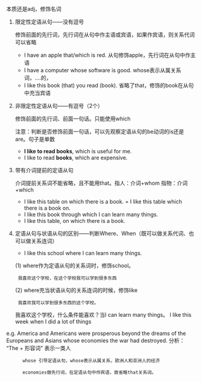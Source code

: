 本质还是adj，修饰名词

1. 限定性定语从句——没有逗号

    修饰前面的先行词，先行词在从句中作主语或宾语，如果作宾语，则关系代词可以省略

    - I have an apple that/which is red. 从句修饰apple，先行词在从句中作主语
    - I have a computer whose software is good. whose表示从属关系词，....的，
    - I like this book (that) you read (book). 省略了that，修饰的book在从句中充当宾语

2. 非限定性定语从句——有逗号（2个）

    修饰前面的先行词、前面一句话。只能使用which

    注意：判断是否修饰前面一句话，可以先观察定语从句的be动词的is还是are。句子是单数
   - **I like to read books**, which is useful for me.
   - I like to read **books**, which are expensive.

3. 带有介词提前的定语从句

    介词提前关系词不能省略，且不能用that。指人：介词+whom 指物：介词+which
   - I like this table on which there is a book. = I like this table which there is a book on.
   - I like this book through which I can learn many things.
   - I like this table, on which there is a book.

4. 定语从句与状语从句的区别——判断Where、When（既可以做关系代词、也可以做关系连词）
   - I like this school where I can learn many things.

    (1)  where作为定语从句的关系词时，修饰school。

        我喜欢这个学校，在这个学校我可以学到很多东西

    (2)  where充当状语从句的关系连词的时候，修饰like
    
        我喜欢我可以学到很多东西的这个学校。

    我喜欢这个学校，什么条件能喜欢？当I can learn many things。
        I like this week when I did a lot of things

 

e.g. America and Americans were prosperous beyond the dreams of the Europeans and Asians whose economies the war had destroyed.
    分析：   “The + 形容词” 表示一类人

    ​      whose 引导定语从句，whose表示从属关系，欧洲人和亚洲人的经济

    ​      economies做先行词，在定语从句中作宾语，故省略that关系词。